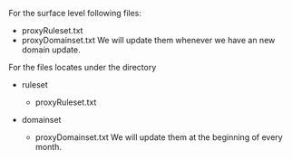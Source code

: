For the surface level following files:
  - proxyRuleset.txt
  - proxyDomainset.txt
We will update them whenever we have an new domain update.

For the files locates under the directory
  - ruleset
    - proxyRuleset.txt
   
  - domainset
    - proxyDomainset.txt
We will update them at the beginning of every month.
